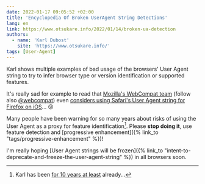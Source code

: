 ```yaml
---
date: 2022-01-17 09:05:52 +02:00
title: 'Encyclopedia Of Broken UserAgent String Detections'
lang: en
link: https://www.otsukare.info/2022/01/14/broken-ua-detection
authors:
  - name: 'Karl Dubost'
    site: 'https://www.otsukare.info/'
tags: [User-Agent]
---
```


Karl shows multiple examples of bad usage of the browsers' User Agent string to try to infer browser type or version identification or supported features.

It's really sad for example to read that [Mozilla's WebCompat team](https://twitter.com/mozwebcompat) (follow also [@webcompat](https://twitter.com/webcompat)) even [considers using Safari's User Agent string for Firefox on iOS](https://github.com/mozilla-mobile/firefox-ios/issues/7309#issuecomment-941829555)… 😕

Many people have been warning for so many years about risks of using the User Agent as a proxy for feature identification[^karl]. Please **stop doing it**, use feature detection and [progressive enhancement]({% link_to "tags/progressive-enhancement" %})!

[^karl]: Karl has been [for 10 years at least](http://web.archive.org/web/20111214050129/http://my.opera.com/karlcow/blog/index.dml/tag/user%20agent%20sniffing) already…

I'm really hoping [User Agent strings will be frozen]({% link_to "intent-to-deprecate-and-freeze-the-user-agent-string" %}) in all browsers soon.
